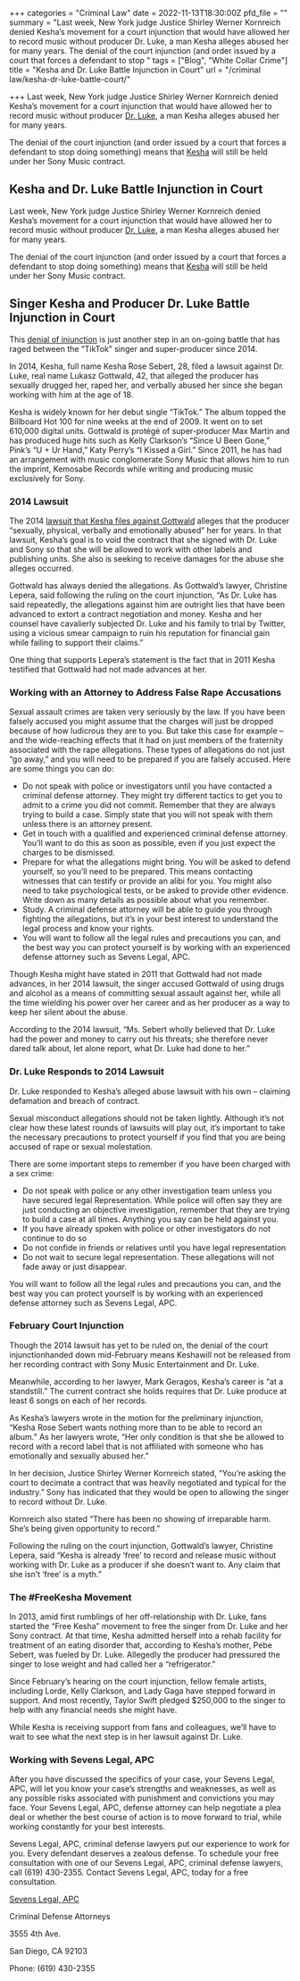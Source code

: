 +++
categories = "Criminal Law"
date = 2022-11-13T18:30:00Z
pfd_file = ""
summary = "Last week, New York judge Justice Shirley Werner Kornreich denied Kesha’s movement for a court injunction that would have allowed her to record music without producer Dr. Luke, a man Kesha alleges abused her for many years. The denial of the court injunction (and order issued by a court that forces a defendant to stop "
tags = ["Blog", "White Collar Crime"]
title = "Kesha and Dr. Luke Battle Injunction in Court"
url = "/criminal law/kesha-dr-luke-battle-court/"

+++
Last week, New York judge Justice Shirley Werner Kornreich denied Kesha’s movement for a court injunction that would have allowed her to record music without producer [Dr. Luke](https://www.sevenslegal.com/), a man Kesha alleges abused her for many years.

The denial of the court injunction (and order issued by a court that forces a defendant to stop doing something) means that [Kesha](https://www.sevenslegal.com/) will still be held under her Sony Music contract.

## Kesha and Dr. Luke Battle Injunction in Court

Last week, New York judge Justice Shirley Werner Kornreich denied Kesha’s movement for a court injunction that would have allowed her to record music without producer [Dr. Luke](https://www.sevenslegal.com/), a man Kesha alleges abused her for many years.

The denial of the court injunction (and order issued by a court that forces a defendant to stop doing something) means that [Kesha](https://www.sevenslegal.com/) will still be held under her Sony Music contract.

## Singer Kesha and Producer Dr. Luke Battle Injunction in Court

This [denial of injunction](https://www.sevenslegal.com/) is just another step in an on-going battle that has raged between the “TikTok” singer and super-producer since 2014.

In 2014, Kesha, full name Kesha Rose Sebert, 28, filed a lawsuit against Dr. Luke, real name Lukasz Gottwald, 42, that alleged the producer has sexually drugged her, raped her, and verbally abused her since she began working with him at the age of 18.

Kesha is widely known for her debut single “TikTok.” The album topped the Billboard Hot 100 for nine weeks at the end of 2009. It went on to set 610,000 digital units. Gottwald is protégé of super-producer Max Martin and has produced huge hits such as Kelly Clarkson’s “Since U Been Gone,” Pink’s “U + Ur Hand,” Katy Perry’s “I Kissed a Girl.” Since 2011, he has had an arrangement with music conglomerate Sony Music that allows him to run the imprint, Kemosabe Records while writing and producing music exclusively for Sony.

### 2014 Lawsuit

The 2014 [lawsuit that Kesha files against Gottwald](https://www.sevenslegal.com/) alleges that the producer “sexually, physical, verbally and emotionally abused” her for years. In that lawsuit, Kesha’s goal is to void the contract that she signed with Dr. Luke and Sony so that she will be allowed to work with other labels and publishing units. She also is seeking to receive damages for the abuse she alleges occurred.

Gottwald has always denied the allegations. As Gottwald’s lawyer, Christine Lepera, said following the ruling on the court injunction, “As Dr. Luke has said repeatedly, the allegations against him are outright lies that have been advanced to extort a contract negotiation and money. Kesha and her counsel have cavalierly subjected Dr. Luke and his family to trial by Twitter, using a vicious smear campaign to ruin his reputation for financial gain while failing to support their claims.”

One thing that supports Lepera’s statement is the fact that in 2011 Kesha testified that Gottwald had not made advances at her.

### Working with an Attorney to Address False Rape Accusations

Sexual assault crimes are taken very seriously by the law. If you have been falsely accused you might assume that the charges will just be dropped because of how ludicrous they are to you. But take this case for example – and the wide-reaching effects that it had on just members of the fraternity associated with the rape allegations. These types of allegations do not just “go away,” and you will need to be prepared if you are falsely accused. Here are some things you can do:

* Do not speak with police or investigators until you have contacted a criminal defense attorney. They might try different tactics to get you to admit to a crime you did not commit. Remember that they are always trying to build a case. Simply state that you will not speak with them unless there is an attorney present.
* Get in touch with a qualified and experienced criminal defense attorney. You’ll want to do this as soon as possible, even if you just expect the charges to be dismissed.
* Prepare for what the allegations might bring. You will be asked to defend yourself, so you’ll need to be prepared. This means contacting witnesses that can testify or provide an alibi for you. You might also need to take psychological tests, or be asked to provide other evidence. Write down as many details as possible about what you remember.
* Study. A criminal defense attorney will be able to guide you through fighting the allegations, but it’s in your best interest to understand the legal process and know your rights.
* You will want to follow all the legal rules and precautions you can, and the best way you can protect yourself is by working with an experienced defense attorney such as Sevens Legal, APC.

Though Kesha might have stated in 2011 that Gottwald had not made advances, in her 2014 lawsuit, the singer accused Gottwald of using drugs and alcohol as a means of committing sexual assault against her, while all the time wielding his power over her career and as her producer as a way to keep her silent about the abuse.

According to the 2014 lawsuit, “Ms. Sebert wholly believed that Dr. Luke had the power and money to carry out his threats; she therefore never dared talk about, let alone report, what Dr. Luke had done to her.”

### Dr. Luke Responds to 2014 Lawsuit

Dr. Luke responded to Kesha’s alleged abuse lawsuit with his own – claiming defamation and breach of contract.

Sexual misconduct allegations should not be taken lightly. Although it’s not clear how these latest rounds of lawsuits will play out, it’s important to take the necessary precautions to protect yourself if you find that you are being accused of rape or sexual molestation.

There are some important steps to remember if you have been charged with a sex crime:

* Do not speak with police or any other investigation team unless you have secured legal Representation. While police will often say they are just conducting an objective investigation, remember that they are trying to build a case at all times. Anything you say can be held against you.
* If you have already spoken with police or other investigators do not continue to do so
* Do not confide in friends or relatives until you have legal representation
* Do not wait to secure legal representation. These allegations will not fade away or just disappear.

You will want to follow all the legal rules and precautions you can, and the best way you can protect yourself is by working with an experienced defense attorney such as Sevens Legal, APC.

### February Court Injunction

Though the 2014 lawsuit has yet to be ruled on, the denial of the court injunctionhanded down mid-February means Keshawill not be released from her recording contract with Sony Music Entertainment and Dr. Luke.

Meanwhile, according to her lawyer, Mark Geragos, Kesha’s career is “at a standstill.” The current contract she holds requires that Dr. Luke produce at least 6 songs on each of her records.

As Kesha’s lawyers wrote in the motion for the preliminary injunction, “Kesha Rose Sebert wants nothing more than to be able to record an album.” As her lawyers wrote, “Her only condition is that she be allowed to record with a record label that is not affiliated with someone who has emotionally and sexually abused her.”

In her decision, Justice Shirley Werner Kornreich stated, “You’re asking the court to decimate a contract that was heavily negotiated and typical for the industry.” Sony has indicated that they would be open to allowing the singer to record without Dr. Luke.

Kornreich also stated “There has been no showing of irreparable harm. She’s being given opportunity to record.”

Following the ruling on the court injunction, Gottwald’s lawyer, Christine Lepera, said “Kesha is already ‘free’ to record and release music without working with Dr. Luke as a producer if she doesn’t want to. Any claim that she isn’t ‘free’ is a myth.”

### The #FreeKesha Movement

In 2013, amid first rumblings of her off-relationship with Dr. Luke, fans started the “Free Kesha” movement to free the singer from Dr. Luke and her Sony contract. At that time, Kesha admitted herself into a rehab facility for treatment of an eating disorder that, according to Kesha’s mother, Pebe Sebert, was fueled by Dr. Luke. Allegedly the producer had pressured the singer to lose weight and had called her a “refrigerator.”

Since February’s hearing on the court injunction, fellow female artists, including Lorde, Kelly Clarkson, and Lady Gaga have stepped forward in support. And most recently, Taylor Swift pledged $250,000 to the singer to help with any financial needs she might have.

While Kesha is receiving support from fans and colleagues, we’ll have to wait to see what the next step is in her lawsuit against Dr. Luke.

### Working with Sevens Legal, APC

After you have discussed the specifics of your case, your Sevens Legal, APC, will let you know your case’s strengths and weaknesses, as well as any possible risks associated with punishment and convictions you may face. Your Sevens Legal, APC, defense attorney can help negotiate a plea deal or whether the best course of action is to move forward to trial, while working constantly for your best interests.

Sevens Legal, APC, criminal defense lawyers put our experience to work for you. Every defendant deserves a zealous defense. To schedule your free consultation with one of our Sevens Legal, APC, criminal defense lawyers, call (619) 430-2355. Contact Sevens Legal, APC, today for a free consultation.

[Sevens Legal, APC](https://www.sevenslegal.com/ "Sevens Legal, APC")

Criminal Defense Attorneys

3555 4th Ave.

San Diego, CA 92103

Phone: (619) 430-2355